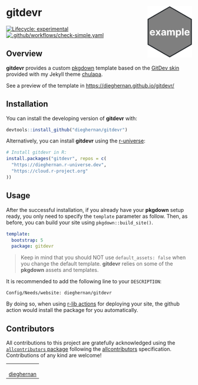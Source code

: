 
<!-- README.md is generated from README.Rmd. Please edit that file -->

# gitdevr <img src="man/figures/logo.png" align="right" height="139"/>

<!-- badges: start -->

[![Lifecycle:
experimental](https://img.shields.io/badge/lifecycle-experimental-orange.svg)](https://lifecycle.r-lib.org/articles/stages.html#experimental)
[![.github/workflows/check-simple.yaml](https://github.com/dieghernan/gitdevr/actions/workflows/check-simple.yaml/badge.svg)](https://github.com/dieghernan/gitdevr/actions/workflows/check-simple.yaml)

<!-- badges: end -->

## Overview

**gitdevr** provides a custom [pkgdown](https://pkgdown.r-lib.org)
template based on the [GitDev
skin](https://dieghernan.github.io/chulapa/skins/gitdev) provided with
my Jekyll theme [chulapa](https://dieghernan.github.io/chulapa/).

See a preview of the template in <https://dieghernan.github.io/gitdevr/>

## Installation

You can install the developing version of **gitdevr** with:

``` r
devtools::install_github("dieghernan/gitdevr")
```

Alternatively, you can install **gitdevr** using the
[r-universe](https://dieghernan.r-universe.dev/gitdevr):

``` r
# Install gitdevr in R:
install.packages("gitdevr", repos = c(
  "https://dieghernan.r-universe.dev",
  "https://cloud.r-project.org"
))
```

## Usage

After the successful installation, if you already have your **pkgdown**
setup ready, you only need to specify the `template` parameter as
follow. Then, as before, you can build your site using
`pkgdown::build_site()`.

``` yml
template:
  bootstrap: 5
  package: gitdevr
```

> Keep in mind that you should NOT use `default_assets: false` when you
> change the default template. **gitdevr** relies on some of the
> **pkgdown** assets and templates.

It is recommended to add the following line to your `DESCRIPTION`:

    Config/Needs/website: dieghernan/gitdevr

By doing so, when using [r-lib
actions](https://github.com/r-lib/actions/tree/v2-branch/setup-r-dependencies)
for deploying your site, the github action would install the package for
you automatically.

## Contributors

<!-- ALL-CONTRIBUTORS-LIST:START - Do not remove or modify this section -->
<!-- prettier-ignore-start -->
<!-- markdownlint-disable -->

All contributions to this project are gratefully acknowledged using the
[`allcontributors` package](https://github.com/ropensci/allcontributors)
following the [allcontributors](https://allcontributors.org)
specification. Contributions of any kind are welcome!

<table>
<tr>
<td align="center">
<a href="https://github.com/dieghernan">
<img src="https://avatars.githubusercontent.com/u/25656809?v=4" width="100px;" class="ctb_avatar" alt=""/>
</a><br>
<a href="https://github.com/dieghernan/gitdevr/commits?author=dieghernan">dieghernan</a>
</td>
</tr>
</table>
<!-- markdownlint-enable -->
<!-- prettier-ignore-end -->
<!-- ALL-CONTRIBUTORS-LIST:END -->
